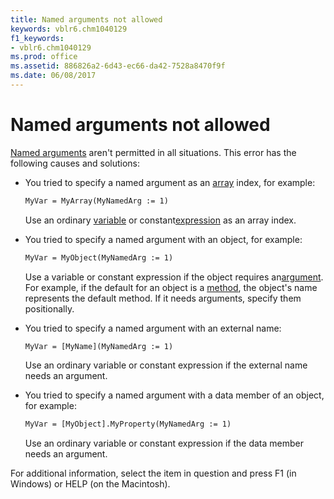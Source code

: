 ```yaml
---
title: Named arguments not allowed
keywords: vblr6.chm1040129
f1_keywords:
- vblr6.chm1040129
ms.prod: office
ms.assetid: 886826a2-6d43-ec66-da42-7528a8470f9f
ms.date: 06/08/2017
---
```



# Named arguments not allowed

[Named arguments](../../Glossary/vbe-glossary.md) aren't permitted in all situations. This error has the following causes and solutions:



- You tried to specify a named argument as an [array](../../Glossary/vbe-glossary.md) index, for example:
    
  ```vb
  MyVar = MyArray(MyNamedArg := 1) 

  ```


    Use an ordinary [variable](../../Glossary/vbe-glossary.md) or constant[expression](../../Glossary/vbe-glossary.md) as an array index.
    
- You tried to specify a named argument with an object, for example:
    
  ```vb
  MyVar = MyObject(MyNamedArg := 1) 

  ```


     Use a variable or constant expression if the object requires an[argument](../../Glossary/vbe-glossary.md). For example, if the default for an object is a [method](../../Glossary/vbe-glossary.md), the object's name represents the default method. If it needs arguments, specify them positionally.
    
- You tried to specify a named argument with an external name:
    
  ```vb
  MyVar = [MyName](MyNamedArg := 1) 

  ```


     Use an ordinary variable or constant expression if the external name needs an argument.
    
- You tried to specify a named argument with a data member of an object, for example:
    
  ```vb
  MyVar = [MyObject].MyProperty(MyNamedArg := 1) 

  ```


     Use an ordinary variable or constant expression if the data member needs an argument.
    

For additional information, select the item in question and press F1 (in Windows) or HELP (on the Macintosh).

